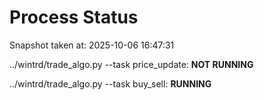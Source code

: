 # Process Status

Snapshot taken at: 2025-10-06 16:47:31

../wintrd/trade_algo.py --task price_update: **NOT RUNNING**

../wintrd/trade_algo.py --task buy_sell: **RUNNING**

